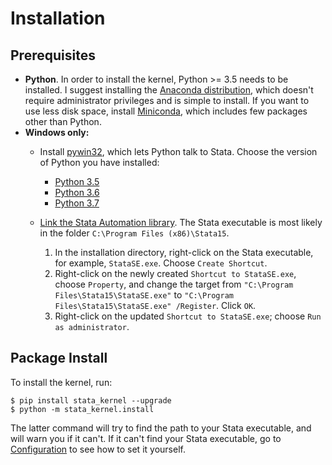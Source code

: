 # Installation

## Prerequisites

- **Python**. In order to install the kernel, Python >= 3.5 needs to be installed. I suggest installing the [Anaconda distribution](https://www.anaconda.com/download/), which doesn't require administrator privileges and is simple to install. If you want to use less disk space, install [Miniconda](https://conda.io/miniconda.html), which includes few packages other than Python.
- **Windows only:**
    - Install [pywin32](https://github.com/mhammond/pywin32/releases/latest), which lets Python talk to Stata. Choose the version of Python you have installed:
        - [Python 3.5](https://github.com/mhammond/pywin32/releases/download/b223/pywin32-223.win-amd64-py3.5.exe)
        - [Python 3.6](https://github.com/mhammond/pywin32/releases/download/b223/pywin32-223.win-amd64-py3.6.exe)
        - [Python 3.7](https://github.com/mhammond/pywin32/releases/download/b223/pywin32-223.win-amd64-py3.7.exe)
    - [Link the Stata Automation library](https://www.stata.com/automation/#install). The Stata executable is most likely in the folder `C:\Program Files (x86)\Stata15`.

        1. In the installation directory, right-click on the Stata executable, for example, `StataSE.exe`. Choose `Create Shortcut`.
        2. Right-click on the newly created `Shortcut to StataSE.exe`, choose `Property`, and change the target from `"C:\Program Files\Stata15\StataSE.exe"` to `"C:\Program Files\Stata15\StataSE.exe" /Register`. Click `OK`.
        3. Right-click on the updated `Shortcut to StataSE.exe`; choose `Run as administrator`.

## Package Install

To install the kernel, run:

```
$ pip install stata_kernel --upgrade
$ python -m stata_kernel.install
```

The latter command will try to find the path to your Stata executable, and will
warn you if it can't. If it can't find your Stata executable, go to
[Configuration](configuration.md) to see how to set it yourself.
